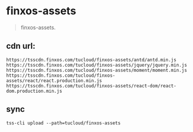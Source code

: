 # finxos-assets
> finxos-assets.


## cdn url:
~~~
https://tsscdn.finxos.com/tucloud/finxos-assets/antd/antd.min.js
https://tsscdn.finxos.com/tucloud/finxos-assets/jquery/jquery.min.js
https://tsscdn.finxos.com/tucloud/finxos-assets/moment/moment.min.js
https://tsscdn.finxos.com/tucloud/finxos-assets/react/react.production.min.js
https://tsscdn.finxos.com/tucloud/finxos-assets/react-dom/react-dom.production.min.js
~~~


## sync
```shell
tss-cli upload --path=tucloud/finxos-assets
```
